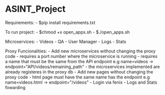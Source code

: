 # ASINT_Project

Requirements: 
    - $pip install requirements.txt

To run project:
    - $chmod +x open_apps.sh
    - $./open_apps.sh

Microservices:
    - Videos
    - QA
    - User Manager
    - Logs
    - Stats

Proxy Funcionalities:
    - Add new microservices without changing the proxy code
        - requires a port number where the microservice is running
        - requires a name that must be the same from the API endpoint
          e.g name=videos -> endpoint="API/videos/remaining_path"
        - the microservices implemented are already registeres in the 
          proxy db
    - Add new pages without changing the proxy code
        - html page must have the same name has the endpoint
          e.g name=videos.html -> endpoint="/videos"
    - Login via fenix 
    - Logs and Stats fowarding 